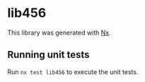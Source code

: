 # lib456

This library was generated with [Nx](https://nx.dev).

## Running unit tests

Run `nx test lib456` to execute the unit tests.
